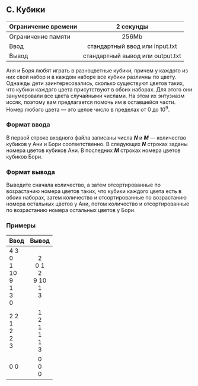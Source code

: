 ## C. Кубики

| Ограничение времени |            2 секунды             |
|---------------------|:--------------------------------:|
| Ограничение памяти  |              256Mb               |
| Ввод                |  стандартный ввод или input.txt  |
| Вывод               | стандартный вывод или output.txt |

Аня и Боря любят играть в разноцветные кубики, причем у каждого из них свой набор и в каждом наборе все кубики различны
по цвету. Однажды дети заинтересовались, сколько существуют цветов таких, что кубики каждого цвета присутствуют в обоих
наборах. Для этого они занумеровали все цвета случайными числами. На этом их энтузиазм иссяк, поэтому вам предлагается
помочь им в оставшейся части. Номер любого цвета — это целое число в пределах от 0 до 10<sup>9</sup>.

### Формат ввода

В первой строке входного файла записаны числа **_N_** и **_M_** — количество кубиков у Ани и Бори соответственно. В
следующих **_N_**
строках заданы номера цветов кубиков Ани. В последних **_M_** строках номера цветов кубиков Бори.

### Формат вывода

Выведите сначала количество, а затем отсортированные по возрастанию номера цветов таких, что кубики каждого цвета есть в
обоих наборах, затем количество и отсортированные по возрастанию номера остальных цветов у Ани, потом количество и
отсортированные по возрастанию номера остальных цветов у Бори.

### Примеры

| Ввод                                    |              Вывод              |
|-----------------------------------------|:-------------------------------:|
| 4 3<br>0<br>1<br>10<br>9<br>1<br>3<br>0 | 2<br>0 1<br>2<br>9 10<br>1<br>3 |
| 2 2<br>1<br>2<br>2<br>3                 |   1<br>2<br>1<br>1<br>1<br>3    |
| 0 0<br>                                 |           0<br>0<br>0           |